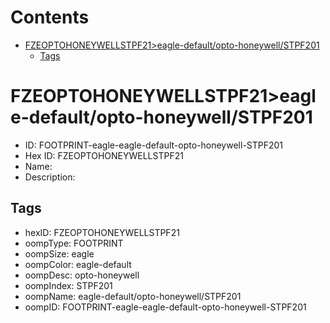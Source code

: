 



Contents
========

* [FZEOPTOHONEYWELLSTPF21>eagle-default/opto-honeywell/STPF201](#fzeoptohoneywellstpf21eagle-defaultopto-honeywellstpf201)
	* [Tags](#tags)

# FZEOPTOHONEYWELLSTPF21>eagle-default/opto-honeywell/STPF201

- ID: FOOTPRINT-eagle-eagle-default-opto-honeywell-STPF201
- Hex ID: FZEOPTOHONEYWELLSTPF21
- Name: 
- Description: 

## Tags

- hexID: FZEOPTOHONEYWELLSTPF21
- oompType: FOOTPRINT
- oompSize: eagle
- oompColor: eagle-default
- oompDesc: opto-honeywell
- oompIndex: STPF201
- oompName: eagle-default/opto-honeywell/STPF201
- oompID: FOOTPRINT-eagle-eagle-default-opto-honeywell-STPF201
